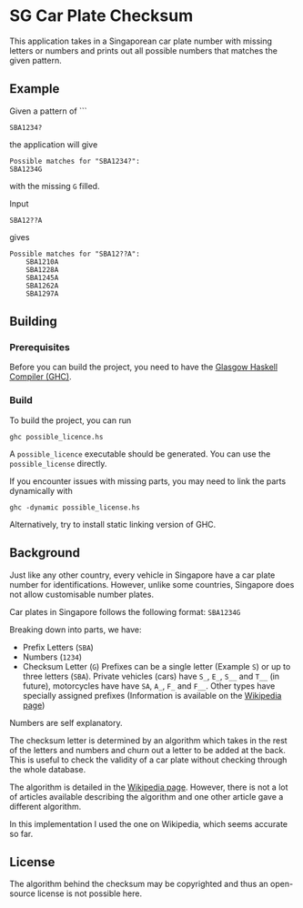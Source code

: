 # SG Car Plate Checksum
This application takes in a Singaporean car plate number with missing letters or numbers and prints out all possible numbers that matches the given pattern.
## Example
Given a pattern of ```
```
SBA1234?
```
the application will give
```
Possible matches for "SBA1234?":                                                     SBA1234G
```
with the missing `G` filled.

Input 
```
SBA12??A
```
gives
```
Possible matches for "SBA12??A":
    SBA1210A
    SBA1228A
    SBA1245A
    SBA1262A
    SBA1297A
```
## Building
### Prerequisites
Before you can build the project, you need to have the [Glasgow Haskell Compiler (GHC)](https://www.haskell.org/ghc/).
### Build
To build the project, you can run 
```
ghc possible_licence.hs
```
A `possible_licence` executable should be generated. You can use the `possible_license` directly. 

If you encounter issues with missing parts, you may need to link the parts dynamically with 
```
ghc -dynamic possible_license.hs
```
Alternatively, try to install static linking version of GHC.
## Background
Just like any other country, every vehicle in Singapore have a car plate number for identifications. However, unlike some countries, Singapore does not allow customisable number plates.

Car plates in Singapore follows the following format: `SBA1234G`

Breaking down into parts, we have:
- Prefix Letters (`SBA`)
- Numbers (`1234`)
- Checksum Letter (`G`)
Prefixes can be a single letter (Example `S`) or up to three letters (`SBA`). Private vehicles (cars) have `S_`, `E_`, `S__` and `T__` (in future), motorcycles have have `SA`, `A_`, `F_` and `F__`. Other types have specially assigned prefixes (Information is available on the [Wikipedia page](https://en.wikipedia.org/wiki/Vehicle_registration_plates_of_Singapore#Types_of_numbers))

Numbers are self explanatory.

The checksum letter is determined by an algorithm which takes in the rest of the letters and numbers and churn out a letter to be added at the back. This is useful to check the validity of a car plate without checking through the whole database.

The algorithm is detailed in the [Wikipedia page](https://en.wikipedia.org/wiki/Vehicle_registration_plates_of_Singapore#Checksum). However, there is not a lot of articles available describing the algorithm and one other article gave a different algorithm.

In this implementation I used the one on Wikipedia, which seems accurate so far.

## License
The algorithm behind the checksum may be copyrighted and thus an open-source license is not possible here. 